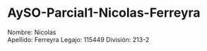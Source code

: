 # AySO-Parcial1-Nicolas-Ferreyra

Nombre: Nicolas    
Apellido: Ferreyra
Legajo: 115449
División: 213-2
